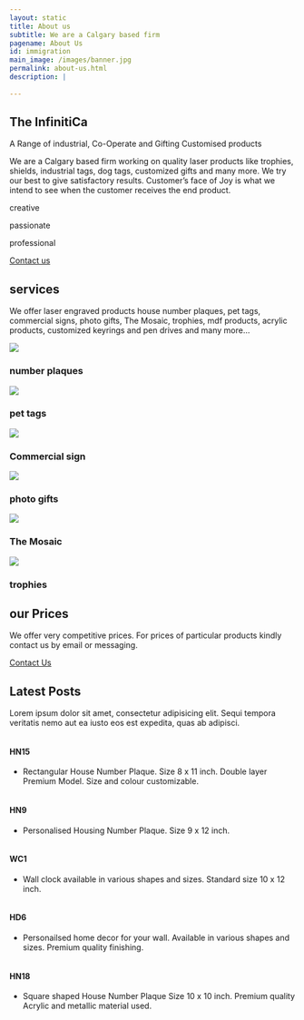 ```yaml
---
layout: static
title: About us
subtitle: We are a Calgary based firm
pagename: About Us
id: immigration
main_image: /images/banner.jpg
permalink: about-us.html
description: |
 
---
```


  <div class="about-standard-row">
      <div class="container">
          <div class="row">
              <div class="col-md-6">
                  <div class="adfas">
                      <div class="about-me-text text-left">
                          <div class="section-title-2">
                              <h2 class="area-title">The InfinitiCa</h2>
                              <p>A Range of industrial, Co-Operate and Gifting Customised products </p>
                          </div>
                          <p>We are a Calgary based firm working on quality laser products like trophies, shields, industrial tags, dog tags, customized gifts and many more. We try our best to give satisfactory results. Customer’s face of Joy is what we intend to see when the customer receives the end product. </p>
                          <div class="about-block-icons">
                              <div class="single-block-option">
                                  <i class="ti-vector"></i>
                                  <p>creative</p>
                              </div>
                              <div class="single-block-option">
                                  <i class="ti-heart"></i>
                                  <p>passionate</p>
                              </div>
                              <div class="single-block-option">
                                  <i class="ti-bolt-alt"></i>
                                  <p>professional</p>
                              </div>
                          </div>
                          <a href="contact.html" class="button-boxed">Contact us <i class="ti-arrow-right"></i></a>
                      </div>
                  </div>
              </div>
              <div class="col-md-6">
                  <div class="about-me-img text-right">
                      <img src="images/avatar/1.png" alt="">
                  </div>
              </div>
          </div>
      </div>
  </div>
  <div class="wpsuptr-standard-row gray-bg service-section">
      <div class="container">
          <div class="row">
              <div class="col-xs-12">
                  <div class="section-title text-center">
                      <h2 class="area-title">services</h2>
                      <p>We offer laser engraved products house number plaques, pet tags, commercial signs, photo gifts, The Mosaic, trophies, mdf products, acrylic products, customized keyrings and pen drives and many more…</p>
                  </div>
              </div>
          </div>
          <div class="row">
                <div class="col-md-2 col-sm-6">
                    <div class="single-service">
                        <div class="service-header">
                        <div class="icon-img"><img src="../images/license-plate.png"></div>
                            <h3>number plaques</h3>
                        </div>
                    </div>
                </div>
                <div class="col-md-2 col-sm-6">
                    <div class="single-service">
                        <div class="service-header">
                        <div class="icon-img"><img src="../images/tag.png"></div>
                            <h3>pet tags</h3>
                        </div>
                    </div>
                </div>
                <div class="col-md-2 col-sm-6">
                    <div class="single-service">
                        <div class="service-header">
                        <div class="icon-img"><img src="../images/commercial-sign.png"></div>
                            <h3>Commercial sign</h3>
                        </div>
                    </div>
                </div>
                <div class="col-md-2 col-sm-6">
                    <div class="single-service">
                        <div class="service-header">
                        <div class="icon-img"><img src="../images/gift-photo.png"></div>
                            <h3>photo gifts</h3>
                        </div>
                    </div>
                </div>
                <div class="col-md-2 col-sm-6">
                    <div class="single-service">
                        <div class="service-header">
                        <div class="icon-img"><img src="../images/tiles.png"></div>
                            <h3>The Mosaic</h3>
                        </div>
                    </div>
                </div>
                <div class="col-md-2 col-sm-6">
                    <div class="single-service">
                        <div class="service-header">
                        <div class="icon-img"><img src="../images/trophy.png"></div>
                            <h3>trophies</h3>
                        </div>
                    </div>
                </div>
            </div>
      </div>
  </div>
  <div class="wpsuptr-standard-row price-table-area white-bg">
      <div class="container">
          <div class="row">
              <div class="col-xs-12">
                  <div class="section-title text-center" style="margin-bottom: 0;">
                      <h2 class="area-title">our Prices</h2>
                      <div class="text-price">
                                <p>We offer very competitive prices. For prices of particular products kindly contact us by email or messaging.</p>
                               <div><a href="/contact.html" class="button">Contact Us <i class="ti-arrow-right"></i></a></div>
                      </div>
                  </div>
              </div>
          </div>
      </div>
  </div>
<div class="wpsuptr-standard-row gray-bg warp-div latest_post">
   <div class="container">
      <div class="row">
         <div class="col-xs-12">
            <div class="section-title text-center">
               <h2 class="area-title">Latest Posts</h2>
               <p>Lorem ipsum dolor sit amet, consectetur adipisicing elit. Sequi tempora veritatis
                  nemo
                  aut ea iusto eos est expedita, quas ab adipisci.
               </p>
            </div>
         </div>
      </div>
   </div>
   <div class="container">
      <div
         class="portfolio portfolio-gutter portfolio-style-2 portfolio-masonry portfolio-not-full portfolio-4-column wrap-div">
         <div class="portfolio-item">
            <div class="portfolio-item-content">
               <div class="item-thumbnail">
                  <a class="example-image-link" >
                  <img class="example-image" src="images/portfolio/fwdcategories/HOUSING%20NUMBER%20PLAQUES/HN15.jpg" alt=""/>
                  </a>
                  <a href="images/portfolio/fwdcategories/HOUSING%20NUMBER%20PLAQUES/HN15.jpg"  data-lightbox="example-set" data-title="" class="button" data-motafobox="roadtrip"><i class="ti-zoom-in"></i></a>
               </div>
               <div class="portfolio-description">
                  <h4>HN15</h4>
                  <ul class="portfolio-category">
                     <li>Rectangular House Number Plaque. Size 8 x 11 inch. Double layer Premium Model. Size and colour customizable.</li>
                  </ul>
               </div>
            </div>
         </div>
         <div class="portfolio-item">
            <div class="portfolio-item-content">
               <div class="item-thumbnail">
                  <a class="example-image-link"  >
                  <img class="example-image" src="images/portfolio/fwdcategories/HOUSING%20NUMBER%20PLAQUES/HN9.jpg" alt=""/>
                  </a>
                  <a href="images/portfolio/fwdcategories/HOUSING%20NUMBER%20PLAQUES/HN9.jpg" data-lightbox="example-set" data-title="" class="button" data-motafobox="roadtrip"><i class="ti-zoom-in"></i></a>
               </div>
               <div class="portfolio-description">
                  <h4>HN9</h4>
                  <ul class="portfolio-category">
                     <li>Personalised Housing Number Plaque. Size 9 x 12 inch.</li>
                  </ul>
               </div>
            </div>
         </div>
         <div class="portfolio-item">
            <div class="portfolio-item-content">
               <div class="item-thumbnail">
                  <a class="example-image-link"  >
                  <img class="example-image" src="images/clock.jpg" alt=""/>
                  </a>
                  <a href="images/clock.jpg"  data-lightbox="example-set" data-title="" class="button" data-motafobox="roadtrip"><i class="ti-zoom-in"></i></a>
               </div>
               <div class="portfolio-description">
                  <h4>WC1</h4>
                  <ul class="portfolio-category">
                     <li>Wall clock available in various shapes and sizes. Standard size 10 x 12 inch.</li>
                  </ul>
               </div>
            </div>
         </div>
         <div class="portfolio-item">
            <div class="portfolio-item-content">
               <div class="item-thumbnail">
                  <a class="example-image-link" >
                  <img class="example-image" src="images/portfolio/fwdcategories/Wall Decors/HD6.jpg" alt=""/>
                  </a>
                  <a href="images/portfolio/fwdcategories/Wall Decors/HD6.jpg"   data-lightbox="example-set" data-title="" class="button" data-motafobox="roadtrip"><i class="ti-zoom-in"></i></a>
               </div>
               <div class="portfolio-description">
                  <h4>HD6</h4>
                  <ul class="portfolio-category">
                     <li>Personailsed home decor for your wall. Available in various shapes and sizes. Premium quality finishing. </li>
                  </ul>
               </div>
            </div>
         </div>
         <div class="portfolio-item">
            <div class="portfolio-item-content">
               <div class="item-thumbnail">
                  <a class="example-image-link"  >
                  <img class="example-image" src="images/portfolio/fwdcategories/HOUSING%20NUMBER%20PLAQUES/HN18.jpg" alt=""/>
                  </a>
                  <a href="images/portfolio/fwdcategories/HOUSING%20NUMBER%20PLAQUES/HN18.jpg" data-lightbox="example-set" data-title="" class="button" data-motafobox="roadtrip"><i class="ti-zoom-in"></i></a>
               </div>
               <div class="portfolio-description">
                  <h4>HN18</h4>
                  <ul class="portfolio-category">
                     <li>Square shaped House Number Plaque Size 10 x 10 inch. Premium quality Acrylic and metallic material used.</li>
                  </ul>
               </div>
            </div>
         </div>
      </div>
   </div>
</div>